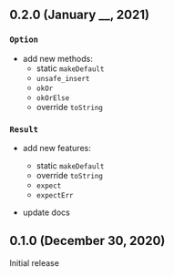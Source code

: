 ## 0.2.0 (January \_\_, 2021)

### `Option`

- add new methods:
  - static `makeDefault`
  - `unsafe_insert`
  - `okOr`
  - `okOrElse`
  - override `toString`

### `Result`

- add new features:

  - static `makeDefault`
  - override `toString`
  - `expect`
  - `expectErr`

- update docs

## 0.1.0 (December 30, 2020)

Initial release
